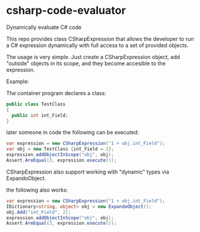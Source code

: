 # csharp-code-evaluator
Dynamically evaluate C# code

This repo provides class CSharpExpression that allows the developer to run a C# expression dynamically with full access to a set of provided objects.

The usage is very simple. Just create a CSharpExpression object, add "outside" objects in its scope, and they become accesible to the expression.

Example:

The container program declares a class:

```C#
public class TestClass
{
  public int int_Field;
}
```

later someone in code the following can be executed:

```C#
var expression = new CSharpExpression("1 + obj.int_Field");
var obj = new TestClass {int_Field = 2};
expression.addObjectInScope("obj", obj);
Assert.AreEqual(3, expression.execute());
```
CSharpExpression also support working with "dynamic" types via ExpandoObject.

the following also works:

```C#
var expression = new CSharpExpression("1 + obj.int_Field");
IDictionary<string, object> obj = new ExpandoObject();
obj.Add("int_Field", 2);
expression.addObjectInScope("obj", obj);
Assert.AreEqual(3, expression.execute());
```

  
  
